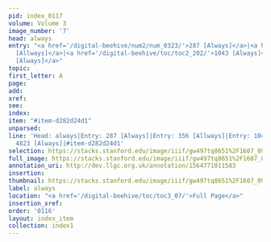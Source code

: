 ```yaml
---
pid: index_0117
volume: Volume 3
image_number: '7'
head: always
entry: "<a href='/digital-beehive/num2/num_0323/'>287 [Always]</a>|<a href='/digital-beehive/num2/num_0419/'>356
  [Allways]</a>|<a href='/digital-beehive/toc/toc2_202/'>1043 [Always]</a>|<a href='/digital-beehive/toc/toc2_433/'>4823
  [Always]</a>"
topic: 
first_letter: A
page: 
add: 
xref: 
see: 
index: 
item: "#item-d282d24d1"
unparsed: 
line: 'Head: always|Entry: 287 [Always]|Entry: 356 [Allways]|Entry: 1043 [Always]|Entry:
  4823 [Always]|#item-d282d24d1'
selection: https://stacks.stanford.edu/image/iiif/gw497tq8651%2F1607_0950/1584,2918,647,166/full/0/default.jpg
full_image: https://stacks.stanford.edu/image/iiif/gw497tq8651%2F1607_0950/full/full/0/default.jpg
annotation_uri: http://dev.llgc.org.uk/annotation/1564771011583
insertion: 
thumbnail: https://stacks.stanford.edu/image/iiif/gw497tq8651%2F1607_0950/1584,2918,647,166/150,/0/default.jpg
label: always
location: "<a href='/digital-beehive/toc/toc3_07/'>Full Page</a>"
insertion_xref: 
order: '0116'
layout: index_item
collection: index1
---
```


